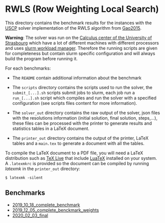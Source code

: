 # RWLS (Row Weighting Local Search)

This directory contains the benchmark results for the instances with the [USCP](https://github.com/pinam45/USCP) solver implementation of the RWLS algorithm from [Gao2015](../References.md).

**Warning**: The solver was run on the [Calculus center of the University of Strasbourg](https://services-numeriques.unistra.fr/les-services-aux-usagers/hpc.html) which have a lot of different machines with different processors and uses [slurm workload manager](https://slurm.schedmd.com/). Therefore the running scripts are given for completeness but contain slurm specific configuration and will always build the program before running it.

For each benchmarks:

 - The ``README`` contain additional information about the benchmark

 - The ``scripts`` directory contains the scripts used to run the solver, the ``submit_[...].sh`` scripts submit jobs to slurm, each job run a ``run_[...].sh`` script which compiles and run the solver with a specified configuration (see scripts files content for more information).

 - The ``solver_out`` directory contains the raw output of the solver, json files with the resolutions information (initial solution, final solution, steps,...), these files can be processed with the printer to generate results and statistics tables in a LaTeX document.

 - The ``printer_out`` directory contains the output of the printer, LaTeX tables and a ``main.tex`` to generate a document with all the tables.

To compile the LaTeX document to a PDF file, you will need a LaTeX distribution such as [TeX Live](http://tug.org/texlive) that include [LuaTeX](http://www.luatex.org/) installed on your system. A ``.latexmkrc`` is provided so the document can be compiled by running *latexmk* in the ``printer_out`` directory:
```
$ latexmk -silent
```

## Benchmarks

 - [2019_10_18_complete_benchmark](./2019_10_18_complete_benchmark)
 - [2019_12_05_complete_benckmark_weights](./2019_12_05_complete_benckmark_weights)
 - [2020_02_03_final](./2020_02_03_final)
